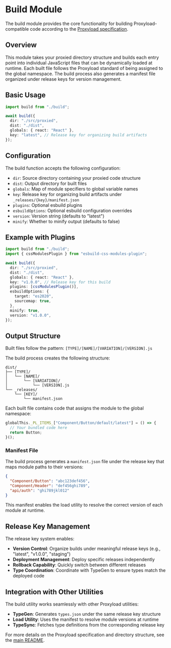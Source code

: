 # Build Module

The build module provides the core functionality for building Proxyload-compatible code according to the [Proxyload specification](../../README.md).

## Overview

This module takes your proxied directory structure and builds each entry point into individual JavaScript files that can be dynamically loaded at runtime. Each built file follows the Proxyload standard of being assigned to the global namespace. The build process also generates a manifest file organized under release keys for version management.

## Basic Usage

```typescript
import build from "./build";

await build({
  dir: "./src/proxied",
  dist: "./dist",
  globals: { react: "React" },
  key: "latest", // Release key for organizing build artifacts
});
```

## Configuration

The build function accepts the following configuration:

- `dir`: Source directory containing your proxied code structure
- `dist`: Output directory for built files
- `globals`: Map of module specifiers to global variable names
- `key`: Release key for organizing build artifacts under `_releases/{key}/manifest.json`
- `plugins`: Optional esbuild plugins
- `esbuildOptions`: Optional esbuild configuration overrides
- `version`: Version string (defaults to "latest")
- `minify`: Whether to minify output (defaults to false)

## Example with Plugins

```typescript
import build from "./build";
import { cssModulesPlugin } from "esbuild-css-modules-plugin";

await build({
  dir: "./src/proxied",
  dist: "./dist",
  globals: { react: "React" },
  key: "v1.0.0", // Release key for this build
  plugins: [cssModulesPlugin()],
  esbuildOptions: {
    target: "es2020",
    sourcemap: true,
  },
  minify: true,
  version: "v1.0.0",
});
```

## Output Structure

Built files follow the pattern: `[TYPE]/[NAME]/[VARIATION]/[VERSION].js`

The build process creates the following structure:

```
dist/
├── [TYPE]/
│   └── [NAME]/
│       └── [VARIATION]/
│           └── [VERSION].js
└── _releases/
    └── [KEY]/
        └── manifest.json
```

Each built file contains code that assigns the module to the global namespace:

```javascript
globalThis._PL_ITEMS_["Component/Button/default/latest"] = () => {
  // Your bundled code here
  return Button;
}();
```

### Manifest File

The build process generates a `manifest.json` file under the release key that maps module paths to their versions:

```json
{
  "Component/Button": "abc123def456",
  "Component/Header": "def456ghi789",
  "api/auth": "ghi789jkl012"
}
```

This manifest enables the load utility to resolve the correct version of each module at runtime.

## Release Key Management

The release key system enables:

- **Version Control**: Organize builds under meaningful release keys (e.g., "latest", "v1.0.0", "staging")
- **Deployment Management**: Deploy specific releases independently
- **Rollback Capability**: Quickly switch between different releases
- **Type Coordination**: Coordinate with TypeGen to ensure types match the deployed code

## Integration with Other Utilities

The build utility works seamlessly with other Proxyload utilities:

- **TypeGen**: Generates `types.json` under the same release key structure
- **Load Utility**: Uses the manifest to resolve module versions at runtime
- **TypeSync**: Fetches type definitions from the corresponding release key

For more details on the Proxyload specification and directory structure, see the [main README](../../README.md).
